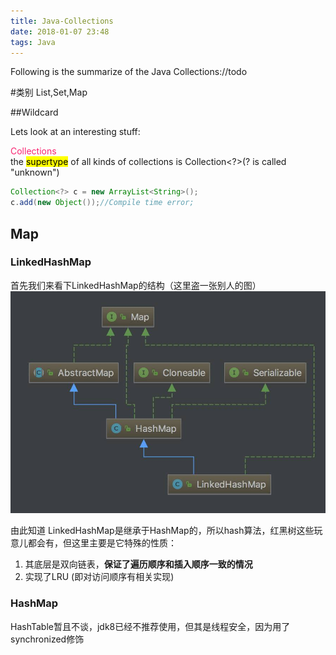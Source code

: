 ```yaml
---
title: Java-Collections
date: 2018-01-07 23:48
tags: Java
---
```

Following is the summarize of the Java Collections://todo
<!--more--> 

#类别
List,Set,Map

##Wildcard

Lets look at an interesting stuff:<div style="color:#f92672">Collections</div>
the <mark>supertype</mark> of all kinds of collections is Collection<?>(? is called "unknown")

```java
Collection<?> c = new ArrayList<String>();
c.add(new Object());//Compile time error;
```





## Map

### LinkedHashMap
首先我们来看下LinkedHashMap的结构（这里盗一张别人的图）
![linkedhashmap](/img/linkedHashMap.jpg)

由此知道 LinkedHashMap是继承于HashMap的，所以hash算法，红黑树这些玩意儿都会有，但这里主要是它特殊的性质：
1. 其底层是双向链表，**保证了遍历顺序和插入顺序一致的情况**
2. 实现了LRU (即对访问顺序有相关实现)

### HashMap
HashTable暂且不谈，jdk8已经不推荐使用，但其是线程安全，因为用了synchronized修饰



